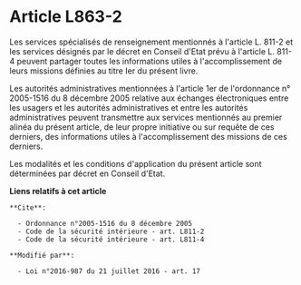# Article L863-2

Les services spécialisés de renseignement mentionnés à l'article L. 811-2 et les services désignés par le décret en Conseil
d'Etat prévu à l'article L. 811-4 peuvent partager toutes les informations utiles à l'accomplissement de leurs missions
définies au titre Ier du présent livre. 

Les autorités administratives mentionnées à l'article 1er de l'ordonnance n° 2005-1516 du 8 décembre 2005 relative aux
échanges électroniques entre les usagers et les autorités administratives et entre les autorités administratives peuvent
transmettre aux services mentionnés au premier alinéa du présent article, de leur propre initiative ou sur requête de ces
derniers, des informations utiles à l'accomplissement des missions de ces derniers. 

Les modalités et les conditions d'application du présent article sont déterminées par décret en Conseil d'Etat.

**Liens relatifs à cet article**

	**Cite**:

	  - Ordonnance n°2005-1516 du 8 décembre 2005
	  - Code de la sécurité intérieure - art. L811-2
	  - Code de la sécurité intérieure - art. L811-4

	**Modifié par**:

	  - Loi n°2016-987 du 21 juillet 2016 - art. 17

